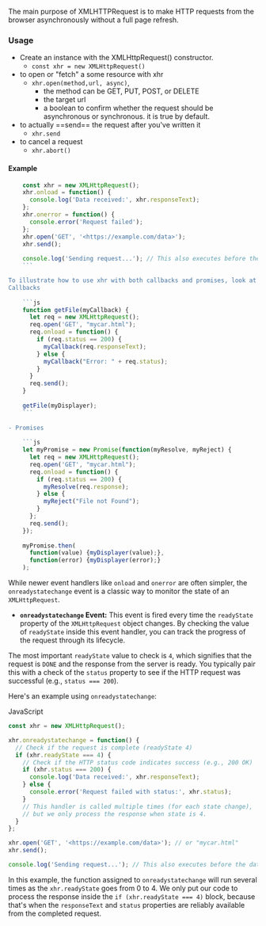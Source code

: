 The main purpose of XMLHTTPRequest is to make HTTP requests from the browser asynchronously without a full page refresh.

### Usage
- Create an instance with the XMLHttpRequest() constructor. 
	- `const xhr = new XMLHttpRequest()`
- to open or "fetch" a some resource with xhr
	- `xhr.open(method,url, async)`, 
		- the method can be GET, PUT, POST, or DELETE
		- the target url
		- a boolean to confirm whether the request should be asynchronous or synchronous. it is true by default.
- to actually ==send== the request after you've written it
	- `xhr.send`
- to cancel a request
	- `xhr.abort()`


#### Example
```js
    const xhr = new XMLHttpRequest();
    xhr.onload = function() {
      console.log('Data received:', xhr.responseText);
    };
    xhr.onerror = function() {
      console.error('Request failed');
    };
    xhr.open('GET', '<https://example.com/data>');
    xhr.send();
    
    console.log('Sending request...'); // This also executes before the data is received
    ```

To illustrate how to use xhr with both callbacks and promises, look at the example below:
Callbacks
    
    ```js
    function getFile(myCallback) {
      let req = new XMLHttpRequest();
      req.open('GET', "mycar.html");
      req.onload = function() {
        if (req.status == 200) {
          myCallback(req.responseText);
        } else {
          myCallback("Error: " + req.status);
        }
      }
      req.send();
    }
    
    getFile(myDisplayer);
    ```
    
- Promises
    
    ```js
    let myPromise = new Promise(function(myResolve, myReject) {
      let req = new XMLHttpRequest();
      req.open('GET', "mycar.html");
      req.onload = function() {
        if (req.status == 200) {
          myResolve(req.response);
        } else {
          myReject("File not Found");
        }
      };
      req.send();
    });
    
    myPromise.then(
      function(value) {myDisplayer(value);},
      function(error) {myDisplayer(error);}
    );
```


While newer event handlers like `onload` and `onerror` are often simpler, the `onreadystatechange` event is a classic way to monitor the state of an `XMLHttpRequest`.

- **`onreadystatechange` Event:** This event is fired every time the `readyState` property of the `XMLHttpRequest` object changes. By checking the value of `readyState` inside this event handler, you can track the progress of the request through its lifecycle.

The most important `readyState` value to check is `4`, which signifies that the request is `DONE` and the response from the server is ready. You typically pair this with a check of the `status` property to see if the HTTP request was successful (e.g., `status === 200`).

Here's an example using `onreadystatechange`:

JavaScript

```js
const xhr = new XMLHttpRequest();

xhr.onreadystatechange = function() {
  // Check if the request is complete (readyState 4)
  if (xhr.readyState === 4) {
    // Check if the HTTP status code indicates success (e.g., 200 OK)
    if (xhr.status === 200) {
      console.log('Data received:', xhr.responseText);
    } else {
      console.error('Request failed with status:', xhr.status);
    }
    // This handler is called multiple times (for each state change),
    // but we only process the response when state is 4.
  }
};

xhr.open('GET', '<https://example.com/data>'); // or "mycar.html"
xhr.send();

console.log('Sending request...'); // This also executes before the data is received
```

In this example, the function assigned to `onreadystatechange` will run several times as the `xhr.readyState` goes from 0 to 4. We only put our code to process the response inside the `if (xhr.readyState === 4)` block, because that's when the `responseText` and `status` properties are reliably available from the completed request.